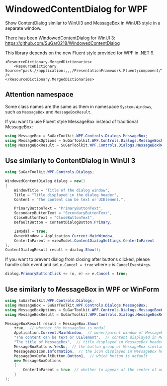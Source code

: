 # WindowedContentDialog for WPF

Show ContentDialog similar to WinUI3 and MessageBox in WinUI3 style in a separate window.

There has been WindowedContentDialog for WinUI 3: https://github.com/SuGar0218/WindowedContentDialog

This library depends on the new Fluent style provided for WPF in .NET 9.

``` xaml
<ResourceDictionary.MergedDictionaries>
    <ResourceDictionary Source="pack://application:,,,/PresentationFramework.Fluent;component/Themes/Fluent.xaml" />
</ResourceDictionary.MergedDictionaries>
```

## Attention namespace

Some class names are the same as them in namespace ```System.Windows```, such as ```MessageBox``` and ```MessageBoxResult```.

If you want to use Fluent style MessageBox instead of traditional MessageBox:

``` C#
using MessageBox = SuGarToolkit.WPF.Controls.Dialogs.MessageBox;
using MessageBoxOptions = SuGarToolkit.WPF.Controls.Dialogs.MessageBoxOptions;
using MessageBoxResult = SuGarToolkit.WPF.Controls.Dialogs.MessageBoxResult;
```

## Use similarly to ContentDialog in WinUI 3

``` C#
using SuGarToolkit.WPF.Controls.Dialogs;

WindowedContentDialog dialog = new()
{
    WindowTitle = "Title of the dialog window",
    Title = "Title displayed in the dialog header",
    Content = "The content can be text or UIElement.",

    PrimaryButtonText = "PrimaryButtonText",
    SecondaryButtonText = "SecondaryButtonText",
    CloseButtonText = "CloseButtonText",
    DefaultButton = ContentDialogButton.Primary,

    IsModal = true,
    OwnerWindow = Application.Current.MainWindow,
    CenterInParent = viewModel.ContentDialogSettings.CenterInParent
};
ContentDialogResult result = dialog.Show();
```

If you want to prevent dialog from closing after buttons clicked, please handle click event and set ```e.Cancel = true``` where ```e``` is ```CancelEventArgs```.

``` C#
dialog.PrimaryButtonClick += (o, e) => e.Cancel = true;
```

## Use similarly to MessageBox in WPF or WinForm

``` C#
using SuGarToolkit.WPF.Controls.Dialogs;
using MessageBox = SuGarToolkit.WPF.Controls.Dialogs.MessageBox;
using MessageBoxOptions = SuGarToolkit.WPF.Controls.Dialogs.MessageBoxOptions;
using MessageBoxResult = SuGarToolkit.WPF.Controls.Dialogs.MessageBoxResult;

MessageBoxResult result = MessageBox.Show(
    true,  // whether the MessageBox is modal
    Application.Current.MainWindow,  // owner/parent window of MessageBox
    "The content can be text or UIElement",  // content displayed in MessageBox body
    "The title of MessageBox",  // title displayed in MessageBox header
    MessageBoxButtons.YesNo,  // the button group of MessageBox similar to WinForm
    MessageBoxIcon.Information,  // the icon displayed in MessageBox header
    MessageBoxDefaultButton.Button1,  // which button is default
    new MessageBoxOptions
    {
        CenterInParent = true  // whether to appear at the center of owner/parent window
    }
);
```

